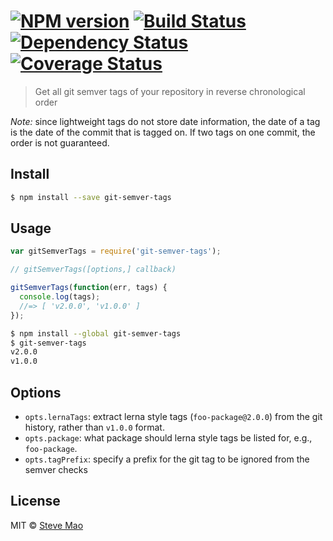 #  [![NPM version][npm-image]][npm-url] [![Build Status][travis-image]][travis-url] [![Dependency Status][daviddm-image]][daviddm-url] [![Coverage Status][coverage-image]][coverage-url]

> Get all git semver tags of your repository in reverse chronological order

*Note:* since lightweight tags do not store date information, the date of a tag is the date of the commit that is tagged on. If two tags on one commit, the order is not guaranteed.


## Install

```sh
$ npm install --save git-semver-tags
```

## Usage

```js
var gitSemverTags = require('git-semver-tags');

// gitSemverTags([options,] callback)

gitSemverTags(function(err, tags) {
  console.log(tags);
  //=> [ 'v2.0.0', 'v1.0.0' ]
});
```

```sh
$ npm install --global git-semver-tags
$ git-semver-tags
v2.0.0
v1.0.0
```

## Options

* `opts.lernaTags`: extract lerna style tags (`foo-package@2.0.0`) from the
  git history, rather than `v1.0.0` format.
* `opts.package`: what package should lerna style tags be listed for, e.g.,
  `foo-package`.
* `opts.tagPrefix`: specify a prefix for the git tag to be ignored from the semver checks

## License

MIT © [Steve Mao](https://github.com/stevemao)


[npm-image]: https://badge.fury.io/js/git-semver-tags.svg
[npm-url]: https://npmjs.org/package/git-semver-tags
[travis-image]: https://travis-ci.org/conventional-changelog/git-semver-tags.svg?branch=master
[travis-url]: https://travis-ci.org/conventional-changelog/git-semver-tags
[daviddm-image]: https://david-dm.org/stevemao/git-semver-tags.svg?theme=shields.io
[daviddm-url]: https://david-dm.org/stevemao/git-semver-tags
[coverage-image]: https://coveralls.io/repos/github/conventional-changelog/conventional-changelog/badge.svg?branch=master
[coverage-url]: https://coveralls.io/github/conventional-changelog/conventional-changelog?branch=master
